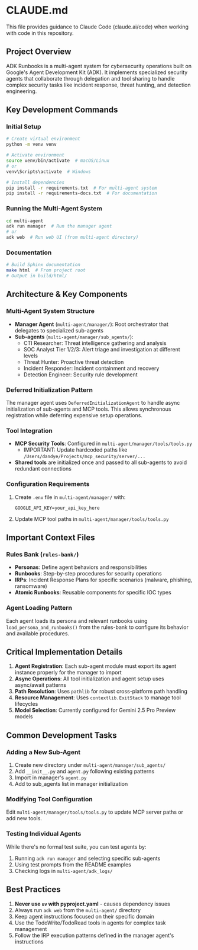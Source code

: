 # CLAUDE.md

This file provides guidance to Claude Code (claude.ai/code) when working with code in this repository.

## Project Overview

ADK Runbooks is a multi-agent system for cybersecurity operations built on Google's Agent Development Kit (ADK). It implements specialized security agents that collaborate through delegation and tool sharing to handle complex security tasks like incident response, threat hunting, and detection engineering.

## Key Development Commands

### Initial Setup
```bash
# Create virtual environment
python -m venv venv

# Activate environment
source venv/bin/activate  # macOS/Linux
# or
venv\Scripts\activate  # Windows

# Install dependencies
pip install -r requirements.txt  # For multi-agent system
pip install -r requirements-docs.txt  # For documentation
```

### Running the Multi-Agent System
```bash
cd multi-agent
adk run manager  # Run the manager agent
# or
adk web  # Run web UI (from multi-agent directory)
```

### Documentation
```bash
# Build Sphinx documentation
make html  # From project root
# Output in build/html/
```

## Architecture & Key Components

### Multi-Agent System Structure
- **Manager Agent** (`multi-agent/manager/`): Root orchestrator that delegates to specialized sub-agents
- **Sub-agents** (`multi-agent/manager/sub_agents/`): 
  - CTI Researcher: Threat intelligence gathering and analysis
  - SOC Analyst Tier 1/2/3: Alert triage and investigation at different levels
  - Threat Hunter: Proactive threat detection
  - Incident Responder: Incident containment and recovery
  - Detection Engineer: Security rule development

### Deferred Initialization Pattern
The manager agent uses `DeferredInitializationAgent` to handle async initialization of sub-agents and MCP tools. This allows synchronous registration while deferring expensive setup operations.

### Tool Integration
- **MCP Security Tools**: Configured in `multi-agent/manager/tools/tools.py`
  - IMPORTANT: Update hardcoded paths like `/Users/dandye/Projects/mcp_security/server/...`
- **Shared tools** are initialized once and passed to all sub-agents to avoid redundant connections

### Configuration Requirements
1. Create `.env` file in `multi-agent/manager/` with:
   ```
   GOOGLE_API_KEY=your_api_key_here
   ```
2. Update MCP tool paths in `multi-agent/manager/tools/tools.py`

## Important Context Files

### Rules Bank (`rules-bank/`)
- **Personas**: Define agent behaviors and responsibilities
- **Runbooks**: Step-by-step procedures for security operations
- **IRPs**: Incident Response Plans for specific scenarios (malware, phishing, ransomware)
- **Atomic Runbooks**: Reusable components for specific IOC types

### Agent Loading Pattern
Each agent loads its persona and relevant runbooks using `load_persona_and_runbooks()` from the rules-bank to configure its behavior and available procedures.

## Critical Implementation Details

1. **Agent Registration**: Each sub-agent module must export its agent instance properly for the manager to import
2. **Async Operations**: All tool initialization and agent setup uses async/await patterns
3. **Path Resolution**: Uses `pathlib` for robust cross-platform path handling
4. **Resource Management**: Uses `contextlib.ExitStack` to manage tool lifecycles
5. **Model Selection**: Currently configured for Gemini 2.5 Pro Preview models

## Common Development Tasks

### Adding a New Sub-Agent
1. Create new directory under `multi-agent/manager/sub_agents/`
2. Add `__init__.py` and `agent.py` following existing patterns
3. Import in manager's `agent.py`
4. Add to sub_agents list in manager initialization

### Modifying Tool Configuration
Edit `multi-agent/manager/tools/tools.py` to update MCP server paths or add new tools.

### Testing Individual Agents
While there's no formal test suite, you can test agents by:
1. Running `adk run manager` and selecting specific sub-agents
2. Using test prompts from the README examples
3. Checking logs in `multi-agent/adk_logs/`

## Best Practices

1. **Never use `uv` with pyproject.yaml** - causes dependency issues
2. Always run `adk web` from the `multi-agent/` directory
3. Keep agent instructions focused on their specific domain
4. Use the TodoWrite/TodoRead tools in agents for complex task management
5. Follow the IRP execution patterns defined in the manager agent's instructions
